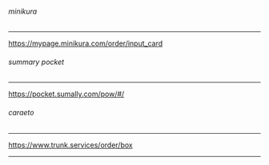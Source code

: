 ###### minikura
---
https://mypage.minikura.com/order/input_card


###### summary pocket
---
https://pocket.sumally.com/pow/#/


###### caraeto
---
https://www.trunk.services/order/box


---

```
```

```
```

```
```

